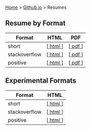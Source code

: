 [Home](https://jeffwindsor.carrd.co/) > [Github.io](https://jeffwindsor.github.io/) > Resumes

## Resume by Format

|Format|HTML|PDF|
|---|---|---|
| short | [[ html ](./resume/generated/resume-json-short.html)] | [[ pdf ](./resume/generated/resume-json-short.pdf)] |
| stackoverflow | [[ html ](./resume/generated/resume-json-stackoverflow.html)] | [[ pdf ](./resume/generated/resume-json-stackoverflow.pdf)] |
| positive | [[ html ](./resume/generated/resume-fresh-positive.html)] | [[ pdf ](./resume/generated/resume-fresh-positive.pdf)] |

## Experimental Formats

|Format|HTML|
|---|---|
| short | [[ html ](./resume/generated/resume-json-short.html)] | 
| stackoverflow | [[ html ](./resume/generated/resume-json-stackoverflow.html)] | 
| positive | [[ html ](./resume/generated/resume-fresh-positive.html)] |
